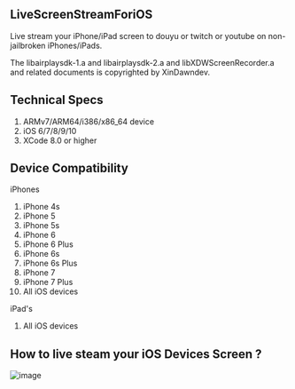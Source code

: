 ## LiveScreenStreamForiOS

Live stream your iPhone/iPad screen to douyu or twitch or youtube  on non-jailbroken iPhones/iPads.

The libairplaysdk-1.a and libairplaysdk-2.a and libXDWScreenRecorder.a and related documents is copyrighted by XinDawndev.  


## Technical Specs

1. ARMv7/ARM64/i386/x86_64 device
2. iOS 6/7/8/9/10
3. XCode 8.0 or higher

## Device Compatibility

iPhones

1. iPhone 4s
2. iPhone 5
3. iPhone 5s
4. iPhone 6
5. iPhone 6 Plus
6. iPhone 6s
7. iPhone 6s Plus
8. iPhone 7
9. iPhone 7 Plus
10. All iOS devices


iPad's
1. All iOS devices



## How to live steam your iOS Devices Screen ?
![image](https://github.com/xindawndev/LiveScreenStreamForiOS/blob/master/IMG_0001.PNG)

